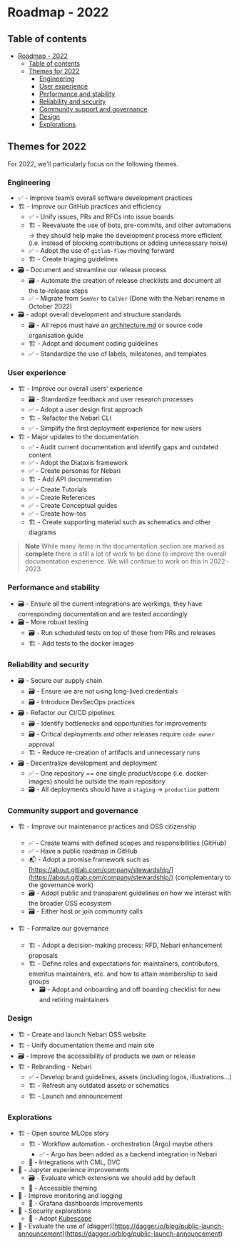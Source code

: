 # Roadmap - 2022

## Table of contents

- [Roadmap - 2022](#roadmap---2022)
  - [Table of contents](#table-of-contents)
  - [Themes for 2022](#themes-for-2022)
    - [Engineering](#engineering)
    - [User experience](#user-experience)
    - [Performance and stability](#performance-and-stability)
    - [Reliability and security](#reliability-and-security)
    - [Community support and governance](#community-support-and-governance)
    - [Design](#design)
    - [Explorations](#explorations)

## Themes for 2022

For 2022, we'll particularly focus on the following themes.

### Engineering

- ✅ - Improve team’s overall software development practices
- 🏗️ - Improve our GitHub practices and efficiency
  - ✅ - Unify issues, PRs and RFCs into issue boards
  - 🏗 - Reevaluate the use of bots, pre-commits, and other automations → they should help make the development process more efficient (i.e. instead of blocking contributions or adding unnecessary noise)
  - ✅ - Adopt the use of `gitlab-flow` moving forward
  - 🏗 - Create triaging guidelines
- 🗃 - Document and streamline our release process
  - 🗃 - Automate the creation of release checklists and document all the to-release steps
  - ✅ - Migrate from `SemVer` to `CalVer` (Done with the Nebari rename in October 2022)
- 🗃 - adopt overall development and structure standards
  - 🗃 - All repos must have an [architecture.md](http://architecture.md) or source code organisation guide
  - 🏗 - Adopt and document coding guidelines
  - ✅ - Standardize the use of labels, milestones, and templates

### User experience

- 🏗️ - Improve our overall users’ experience
  - 🗃 - Standardize feedback and user research processes
  - ✅ - Adopt a user design first approach
  - 🏗️ - Refactor the Nebari CLI
  - ✅ - Simplify the first deployment experience for new users
- 🏗 - Major updates to the documentation
  - ✅ - Audit current documentation and identify gaps and outdated content
  - ✅ - Adopt the Diataxis framework
  - ✅ - Create personas for Nebari
  - 🏗️ - Add API documentation
  - ✅ - Create Tutorials
  - ✅ - Create References
  - ✅ - Create Conceptual guides
  - ✅ - Create how-tos
  - 🏗 - Create supporting material such as schematics and other diagrams

> **Note**
> While many items in the documentation section are marked as **complete** there is still a lot of work to be done to improve the overall documentation experience. We will continue to work on this in 2022-2023.

### Performance and stability

- 🗃 - Ensure all the current integrations are workings, they have corresponding documentation and are tested accordingly
- 🗃 - More robust testing
  - 🗃 - Run scheduled tests on top of those from PRs and releases
  - 🏗️ - Add tests to the docker images

### Reliability and security

- 🗃 - Secure our supply chain
  - 🗃 - Ensure we are not using long-lived credentials
  - 🗃 - Introduce DevSecOps practices
- 🗃 - Refactor our CI/CD pipelines
  - 🗃 - Identify bottlenecks and opportunities for improvements
  - 🗃 - Critical deployments and other releases require `code owner` approval
  - 🏗️ - Reduce re-creation of artifacts and unnecessary runs
- 🗃 - Decentralize development and deployment
  - ✅  - One repository == one single product/scope (i.e. docker-images) should be outside the main repository
  - 🗃 - All deployments should have a `staging` → `production` pattern

### Community support and governance

- 🏗 - Improve our maintenance practices and OSS citizenship
  - ✅ - Create teams with defined scopes and responsibilities (GitHub)
  - ✅ - Have a public roadmap in GitHub
  - 📬 - Adopt a promise framework such as [https://about.gitlab.com/company/stewardship/](https://about.gitlab.com/company/stewardship/) (complementary to the governance work)
  - 🗃 - Adopt public and transparent guidelines on how we interact with the broader OSS ecosystem
  - 🗃 - Either host or join community calls

- 🏗️ - Formalize our governance
  - 🏗️ - Adopt a decision-making process: RFD, Nebari enhancement proposals
  - 🏗️ - Define roles and expectations for: maintainers, contributors, emeritus maintainers, etc. and how to attain membership to said groups
    - 🗃 - Adopt and onboarding and off boarding checklist for new and retiring maintainers

### Design

- 🏗️ - Create and launch Nebari OSS website
- 🏗️ - Unify documentation theme and main site
- 🗃 - Improve the accessibility of products we own or release
- 🏗️ - Rebranding - Nebari
  - ✅ - Develop brand guidelines, assets (including logos, illustrations…)
  - 🏗️ - Refresh any outdated assets or schematics
  - 🏗️ - Launch and announcement

### Explorations

- 🏗 - Open source MLOps story
  - 🏗 - Workflow automation - orchestration (Argo) maybe others
    - ✅ - Argo has been added as a backend integration in Nebari
  - 🔮 - Integrations with CML, DVC
- 🔮 - Jupyter experience improvements
  - 🗃 - Evaluate which extensions we should add by default
  - 🔮 - Accessible theming
- 🔮 - Improve monitoring and logging
  - 🔮 - Grafana dashboards improvements
- 🔮 - Security explorations
  - 🔮 - Adopt [Kubescape](https://github.com/armosec/kubescape)
- 🔮 - Evaluate the use of (dagger)[https://dagger.io/blog/public-launch-announcement](https://dagger.io/blog/public-launch-announcement)
